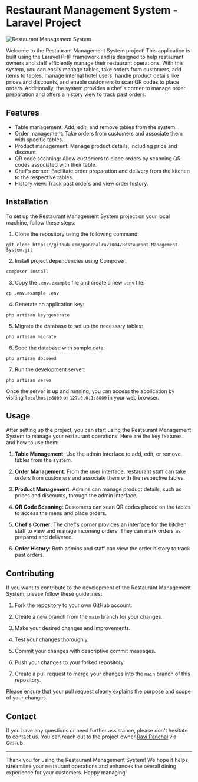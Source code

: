 # Restaurant Management System - Laravel Project

![Restaurant Management System](link-to-your-image)

Welcome to the Restaurant Management System project! This application is built using the Laravel PHP framework and is designed to help restaurant owners and staff efficiently manage their restaurant operations. With this system, you can easily manage tables, take orders from customers, add items to tables, manage internal hotel users, handle product details like prices and discounts, and enable customers to scan QR codes to place orders. Additionally, the system provides a chef's corner to manage order preparation and offers a history view to track past orders.

## Features

- Table management: Add, edit, and remove tables from the system.
- Order management: Take orders from customers and associate them with specific tables.
- Product management: Manage product details, including price and discount.
- QR code scanning: Allow customers to place orders by scanning QR codes associated with their table.
- Chef's corner: Facilitate order preparation and delivery from the kitchen to the respective tables.
- History view: Track past orders and view order history.

## Installation

To set up the Restaurant Management System project on your local machine, follow these steps:

1. Clone the repository using the following command:

```
git clone https://github.com/panchalravi004/Restaurant-Management-System.git
```

2. Install project dependencies using Composer:

```
composer install
```

3. Copy the `.env.example` file and create a new `.env` file:

```
cp .env.example .env
```

4. Generate an application key:

```
php artisan key:generate
```

5. Migrate the database to set up the necessary tables:

```
php artisan migrate
```

6. Seed the database with sample data:

```
php artisan db:seed
```

7. Run the development server:

```
php artisan serve
```

Once the server is up and running, you can access the application by visiting `localhost:8000` or `127.0.0.1:8000` in your web browser.

## Usage

After setting up the project, you can start using the Restaurant Management System to manage your restaurant operations. Here are the key features and how to use them:

1. **Table Management**: Use the admin interface to add, edit, or remove tables from the system.

2. **Order Management**: From the user interface, restaurant staff can take orders from customers and associate them with the respective tables.

3. **Product Management**: Admins can manage product details, such as prices and discounts, through the admin interface.

4. **QR Code Scanning**: Customers can scan QR codes placed on the tables to access the menu and place orders.

5. **Chef's Corner**: The chef's corner provides an interface for the kitchen staff to view and manage incoming orders. They can mark orders as prepared and delivered.

6. **Order History**: Both admins and staff can view the order history to track past orders.

## Contributing

If you want to contribute to the development of the Restaurant Management System, please follow these guidelines:

1. Fork the repository to your own GitHub account.

2. Create a new branch from the `main` branch for your changes.

3. Make your desired changes and improvements.

4. Test your changes thoroughly.

5. Commit your changes with descriptive commit messages.

6. Push your changes to your forked repository.

7. Create a pull request to merge your changes into the `main` branch of this repository.

Please ensure that your pull request clearly explains the purpose and scope of your changes.

## Contact

If you have any questions or need further assistance, please don't hesitate to contact us. You can reach out to the project owner [Ravi Panchal](https://github.com/panchalravi004) via GitHub.

---

Thank you for using the Restaurant Management System! We hope it helps streamline your restaurant operations and enhances the overall dining experience for your customers. Happy managing!
